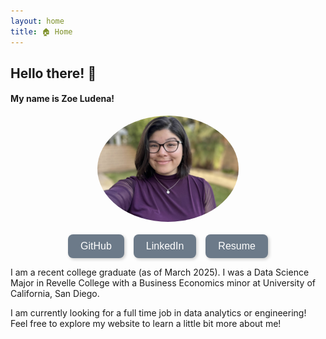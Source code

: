 ```yaml
---
layout: home
title: 🏠 Home
---
```


## Hello there! 👋 

#### My name is Zoe Ludena!

<div style="display: flex; flex-direction: column; align-items: center;">
  <img src="/assets/images/portrait.jpg" alt="Zoe_Picture" style="width: 45%; border-radius: 50%; object-fit: cover;">

  <div style="display: flex; gap: 15px; margin-top: 20px;">
    <a href="https://github.com/zoeludena" target="_blank">
      <button style="background-color: #6C7A89; color: white; border: none; padding: 10px 20px; 
             border-radius: 8px; font-size: 16px; cursor: pointer; transition: 0.3s; 
             box-shadow: 2px 2px 5px rgba(0, 0, 0, 0.2);">
        GitHub
      </button>
    </a>

<a href="https://www.linkedin.com/in/zoeludena/" target="_blank">
    <button style="background-color: #6C7A89; color: white; border: none; padding: 10px 20px; 
            border-radius: 8px; font-size: 16px; cursor: pointer; transition: 0.3s; 
            box-shadow: 2px 2px 5px rgba(0, 0, 0, 0.2);">
    LinkedIn
    </button>
</a>

<a href="/assets/files/resume.pdf" target="_blank">
    <button style="background-color: #6C7A89; color: white; border: none; padding: 10px 20px; 
        border-radius: 8px; font-size: 16px; cursor: pointer; transition: 0.3s; 
        box-shadow: 2px 2px 5px rgba(0, 0, 0, 0.2);">
    Resume
    </button>
</a>
  </div>
</div>



I am a recent college graduate (as of March 2025). I was a Data Science Major in Revelle College with a Business Economics minor at University of California, San Diego.

I am currently looking for a full time job in data analytics or engineering! Feel free to explore my website to learn a little bit more about me!